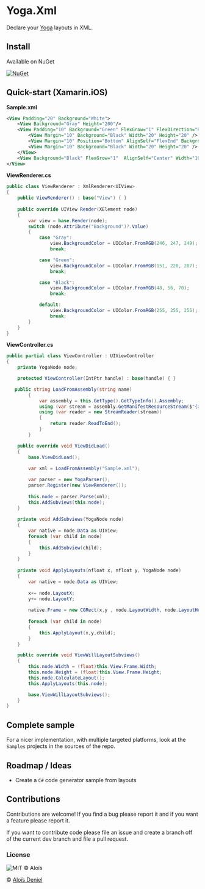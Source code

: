 # Yoga.Xml

Declare your [Yoga](https://facebook.github.io/yoga/) layouts in XML.

## Install

Available on NuGet

[![NuGet](https://img.shields.io/nuget/v/Yoga.Xml.svg?label=NuGet)](https://www.nuget.org/packages/Yoga.Xml/)

## Quick-start (Xamarin.iOS)

**Sample.xml**

```xml
<View Padding="20" Background="White">
	<View Background="Gray" Height="200"/>
	<View Padding="10" Background="Green" FlexGrow="1" FlexDirection="Row">
		<View Margin="10" Background="Black" Width="20" Height="20" />
		<View Margin="10" Position="Bottom" AlignSelf="FlexEnd" Background="Black" FlexGrow="1" Height="20" />
		<View Margin="10" Background="Black" Width="20" Height="20" />
	</View>
    <View Background="Black" FlexGrow="1"  AlignSelf="Center" Width="100" />
</View>
```

**ViewRenderer.cs**

```csharp
public class ViewRenderer : XmlRenderer<UIView>
{
	public ViewRenderer() : base("View") { }
	
	public override UIView Render(XElement node)
	{
		var view = base.Render(node);
		switch (node.Attribute("Background")?.Value)
		{
			case "Gray":
				view.BackgroundColor = UIColor.FromRGB(246, 247, 249);
				break;

			case "Green":
				view.BackgroundColor = UIColor.FromRGB(151, 220, 207);
				break;

			case "Black":
				view.BackgroundColor = UIColor.FromRGB(48, 56, 70);
				break;

			default:
				view.BackgroundColor = UIColor.FromRGB(255, 255, 255);
				break;
		}
	}
}
```

**ViewController.cs**

```csharp
public partial class ViewController : UIViewController
{
	private YogaNode node;

	protected ViewController(IntPtr handle) : base(handle) { }

   public string LoadFromAssembly(string name)
		{
			var assembly = this.GetType().GetTypeInfo().Assembly;
			using (var stream = assembly.GetManifestResourceStream($"{assembly.GetName().Name}.{name}"))
			using (var reader = new StreamReader(stream))
			{
				return reader.ReadToEnd();
			}
		}

	public override void ViewDidLoad()
	{
		base.ViewDidLoad();
		
		var xml = LoadFromAssembly("Sample.xml");

		var parser = new YogaParser(); 
		parser.Register(new ViewRenderer());
		
		this.node = parser.Parse(xml);
		this.AddSubviews(this.node);
	}
	
	private void AddSubviews(YogaNode node)
	{
		var native = node.Data as UIView;
		foreach (var child in node)
		{
			this.AddSubview(child);
		}
	}
	
	private void ApplyLayouts(nfloat x, nfloat y, YogaNode node)
	{
		var native = node.Data as UIView;
		
		x+= node.LayoutX;
		y+= node.LayoutY;
		
		native.Frame = new CGRect(x,y , node.LayoutWidth, node.LayoutHeight);
		
		foreach (var child in node)
		{
			this.ApplyLayout(x,y,child);
		}
	}

	public override void ViewWillLayoutSubviews()
	{
		this.node.Width = (float)this.View.Frame.Width;
		this.node.Height = (float)this.View.Frame.Height;
		this.node.CalculateLayout();
		this.ApplyLayouts(this.node);

		base.ViewWillLayoutSubviews();
	}
}
```

## Complete sample

For a nicer implementation, with multiple targeted platforms, look at the `Samples` projects in the sources of the repo.

## Roadmap / Ideas

* Create a `C#` code generator sample from layouts

## Contributions

Contributions are welcome! If you find a bug please report it and if you want a feature please report it.

If you want to contribute code please file an issue and create a branch off of the current dev branch and file a pull request.

### License

![MIT © Aloïs](https://img.shields.io/badge/licence-MIT-blue.svg) 

© [Aloïs Deniel](http://aloisdeniel.github.io)
